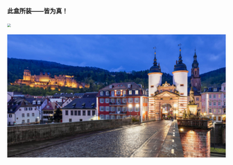 **此盒所装——皆为真！**

<img src="_bilder/IMG_73BC10B98988-1.jpeg" style="zoom: 50%;" />

![1585923276366,heidelberg-106__v-16x9@2dXL_-77ed5d09bafd4e3cf6a5a0264e5e16ea35f14925](../../_bilder/1585923276366,heidelberg-106__v-16x9@2dXL_-77ed5d09bafd4e3cf6a5a0264e5e16ea35f14925.jpg)